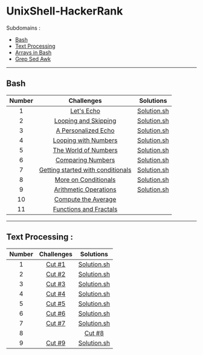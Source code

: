 # UnixShell-HackerRank

Subdomains :
- [Bash](https://www.hackerrank.com/domains/shell?filters%5Bsubdomains%5D%5B%5D=bash)
- [Text Processing](https://www.hackerrank.com/domains/shell?filters%5Bsubdomains%5D%5B%5D=textpro)
- [Arrays in Bash](https://www.hackerrank.com/domains/shell?filters%5Bsubdomains%5D%5B%5D=arrays-in-bash)
- [Grep Sed Awk](https://www.hackerrank.com/domains/shell?filters%5Bsubdomains%5D%5B%5D=grep-sed-awk)

---

## Bash
| Number |                                                                       Challenges                                                                        |                       Solutions                       |
| :----: | :-----------------------------------------------------------------------------------------------------------------------------------------------------: | :---------------------------------------------------: |
|   1    |                         [Let's Echo](https://www.hackerrank.com/challenges/bash-tutorials-lets-echo/problem?isFullScreen=true)                          |          [Solution.sh](./Bash/lets_echo.sh)           |
|   2    |              [Looping and Skipping](https://www.hackerrank.com/challenges/bash-tutorials---looping-and-skipping/problem?isFullScreen=true)              |     [Solution.sh](./Bash/looping_and_skipping.sh)     |
|   3    |               [A Personalized Echo](https://www.hackerrank.com/challenges/bash-tutorials---a-personalized-echo/problem?isFullScreen=true)               |      [Solution.sh](./Bash/personalized_echo.sh)       |
|   4    |              [Looping with Numbers](https://www.hackerrank.com/challenges/bash-tutorials---looping-with-numbers/problem?isFullScreen=true)              |     [Solution.sh](./Bash/looping_with_numbers.sh)     |
|   5    |              [The World of Numbers](https://www.hackerrank.com/challenges/bash-tutorials---the-world-of-numbers/problem?isFullScreen=true)              |       [Solution.sh](./Bash/world_of_numbers.sh)       |
|   6    |                 [Comparing Numbers](https://www.hackerrank.com/challenges/bash-tutorials---comparing-numbers/problem?isFullScreen=true)                 |      [Solution.sh](./Bash/comparing_numbers.sh)       |
|   7    | [Getting started with conditionals](https://www.hackerrank.com/challenges/bash-tutorials---getting-started-with-conditionals/problem?isFullScreen=true) | [Solution.sh](./Bash/getting_started_conditionals.sh) |
|   8    |              [More on Conditionals](https://www.hackerrank.com/challenges/bash-tutorials---more-on-conditionals/problem?isFullScreen=true)              |     [Solution.sh](./Bash/more_on_conditionals.sh)     |
|   9    |             [Arithmetic Operations](https://www.hackerrank.com/challenges/bash-tutorials---arithmetic-operations/problem?isFullScreen=true)             |    [Solution.sh](./Bash/operation_arithmetique.sh)    |
|   10   |               [Compute the Average](https://www.hackerrank.com/challenges/bash-tutorials---compute-the-average/problem?isFullScreen=true)               |                         []()                          |
|   11   |                       [Functions and Fractals](https://www.hackerrank.com/challenges/fractal-trees-all/problem?isFullScreen=true)                       |                         []()                          |

---

## Text Processing :
| Number |                                           Challenges                                            |                Solutions                 |
| :----: | :---------------------------------------------------------------------------------------------: | :--------------------------------------: |
|   1    | [Cut #1](https://www.hackerrank.com/challenges/text-processing-cut-1/problem?isFullScreen=true) | [Solution.sh](./Text_processing/cut1.sh) |
|   2    | [Cut #2](https://www.hackerrank.com/challenges/text-processing-cut-2/problem?isFullScreen=true) | [Solution.sh](./Text_processing/cut2.sh) |
|   3    | [Cut #3](https://www.hackerrank.com/challenges/text-processing-cut-3/problem?isFullScreen=true) | [Solution.sh](./Text_processing/cut3.sh) |
|   4    | [Cut #4](https://www.hackerrank.com/challenges/text-processing-cut-4/problem?isFullScreen=true) | [Solution.sh](./Text_processing/cut4.sh) |
|   5    | [Cut #5](https://www.hackerrank.com/challenges/text-processing-cut-5/problem?isFullScreen=true) | [Solution.sh](./Text_processing/cut5.sh) |
|   6    | [Cut #6](https://www.hackerrank.com/challenges/text-processing-cut-6/problem?isFullScreen=true) | [Solution.sh](./Text_processing/cut6.sh) |
|   7    | [Cut #7](https://www.hackerrank.com/challenges/text-processing-cut-7/problem?isFullScreen=true) | [Solution.sh](./Text_processing/cut7.sh) |
| 8 | | [Cut #8](https://www.hackerrank.com/challenges/text-processing-cut-8/problem?isFullScreen=true) | [Solution.sh](./Text_processing/cut8.sh) |
| 9 | [Cut #9](https://www.hackerrank.com/challenges/text-processing-cut-9/problem?isFullScreen=true) | [Solution.sh](./Text_processing/cut9.sh) |
